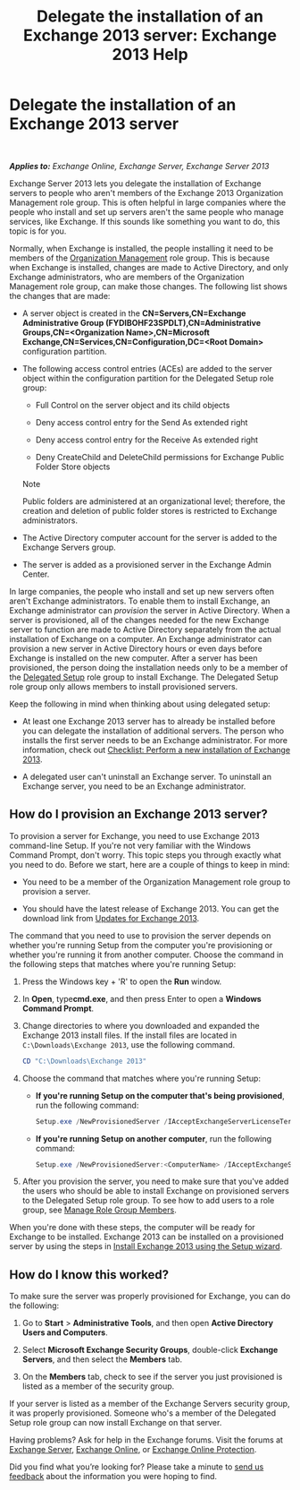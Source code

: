 ﻿---
title: 'Delegate the installation of an Exchange 2013 server: Exchange 2013 Help'
TOCTitle: Delegate the installation of an Exchange 2013 server
ms:assetid: f2fc8680-0c7c-4a29-b8f5-d77404fec280
ms:mtpsurl: https://technet.microsoft.com/en-us/library/Bb201741(v=EXCHG.150)
ms:contentKeyID: 62613983
ms.date: 12/09/2016
mtps_version: v=EXCHG.150
---

# Delegate the installation of an Exchange 2013 server

 

_**Applies to:** Exchange Online, Exchange Server, Exchange Server 2013_


Exchange Server 2013 lets you delegate the installation of Exchange servers to people who aren't members of the Exchange 2013 Organization Management role group. This is often helpful in large companies where the people who install and set up servers aren't the same people who manage services, like Exchange. If this sounds like something you want to do, this topic is for you.

Normally, when Exchange is installed, the people installing it need to be members of the [Organization Management](organization-management-exchange-2013-help.md) role group. This is because when Exchange is installed, changes are made to Active Directory, and only Exchange administrators, who are members of the Organization Management role group, can make those changes. The following list shows the changes that are made:

  - A server object is created in the **CN=Servers,CN=Exchange Administrative Group (FYDIBOHF23SPDLT),CN=Administrative Groups,CN=\<Organization Name\>,CN=Microsoft Exchange,CN=Services,CN=Configuration,DC=\<Root Domain\>** configuration partition.

  - The following access control entries (ACEs) are added to the server object within the configuration partition for the Delegated Setup role group:
    
      - Full Control on the server object and its child objects
    
      - Deny access control entry for the Send As extended right
    
      - Deny access control entry for the Receive As extended right
    
      - Deny CreateChild and DeleteChild permissions for Exchange Public Folder Store objects
    

    > [!NOTE]
    > Public folders are administered at an organizational level; therefore, the creation and deletion of public folder stores is restricted to Exchange administrators.



  - The Active Directory computer account for the server is added to the Exchange Servers group.

  - The server is added as a provisioned server in the Exchange Admin Center.

In large companies, the people who install and set up new servers often aren't Exchange administrators. To enable them to install Exchange, an Exchange administrator can *provision* the server in Active Directory. When a server is provisioned, all of the changes needed for the new Exchange server to function are made to Active Directory separately from the actual installation of Exchange on a computer. An Exchange administrator can provision a new server in Active Directory hours or even days before Exchange is installed on the new computer. After a server has been provisioned, the person doing the installation needs only to be a member of the [Delegated Setup](delegated-setup-exchange-2013-help.md) role group to install Exchange. The Delegated Setup role group only allows members to install provisioned servers.

Keep the following in mind when thinking about using delegated setup:

  - At least one Exchange 2013 server has to already be installed before you can delegate the installation of additional servers. The person who installs the first server needs to be an Exchange administrator. For more information, check out [Checklist: Perform a new installation of Exchange 2013](checklist-perform-a-new-installation-of-exchange-2013-exchange-2013-help.md).

  - A delegated user can't uninstall an Exchange server. To uninstall an Exchange server, you need to be an Exchange administrator.

## How do I provision an Exchange 2013 server?

To provision a server for Exchange, you need to use Exchange 2013 command-line Setup. If you're not very familiar with the Windows Command Prompt, don't worry. This topic steps you through exactly what you need to do. Before we start, here are a couple of things to keep in mind:

  - You need to be a member of the Organization Management role group to provision a server.

  - You should have the latest release of Exchange 2013. You can get the download link from [Updates for Exchange 2013](updates-for-exchange-2013-exchange-2013-help.md).

The command that you need to use to provision the server depends on whether you're running Setup from the computer you're provisioning or whether you're running it from another computer. Choose the command in the following steps that matches where you're running Setup:

1.  Press the Windows key + 'R' to open the **Run** window.

2.  In **Open**, type**cmd.exe**, and then press Enter to open a **Windows Command Prompt**.

3.  Change directories to where you downloaded and expanded the Exchange 2013 install files. If the install files are located in `C:\Downloads\Exchange 2013`, use the following command.
    
    ```powershell
    CD "C:\Downloads\Exchange 2013"
    ```

4.  Choose the command that matches where you're running Setup:
    
      - **If you're running Setup on the computer that's being provisioned**, run the following command:
        
        ```powershell
        Setup.exe /NewProvisionedServer /IAcceptExchangeServerLicenseTerms
        ```
    
      - **If you're running Setup on another computer**, run the following command:
        
        ```powershell
        Setup.exe /NewProvisionedServer:<ComputerName> /IAcceptExchangeServerLicenseTerms
        ```

5.  After you provision the server, you need to make sure that you've added the users who should be able to install Exchange on provisioned servers to the Delegated Setup role group. To see how to add users to a role group, see [Manage Role Group Members](manage-role-group-members-exchange-2013-help.md).

When you're done with these steps, the computer will be ready for Exchange to be installed. Exchange 2013 can be installed on a provisioned server by using the steps in [Install Exchange 2013 using the Setup wizard](install-exchange-2013-using-the-setup-wizard-exchange-2013-help.md).

## How do I know this worked?

To make sure the server was properly provisioned for Exchange, you can do the following:

1.  Go to **Start** \> **Administrative Tools**, and then open **Active Directory Users and Computers**.

2.  Select **Microsoft Exchange Security Groups**, double-click **Exchange Servers**, and then select the **Members** tab.

3.  On the **Members** tab, check to see if the server you just provisioned is listed as a member of the security group.

If your server is listed as a member of the Exchange Servers security group, it was properly provisioned. Someone who's a member of the Delegated Setup role group can now install Exchange on that server.

Having problems? Ask for help in the Exchange forums. Visit the forums at [Exchange Server](https://go.microsoft.com/fwlink/p/?linkid=60612), [Exchange Online](https://go.microsoft.com/fwlink/p/?linkid=267542), or [Exchange Online Protection](https://go.microsoft.com/fwlink/p/?linkid=285351).

Did you find what you’re looking for? Please take a minute to [send us feedback](mailto:exsetuphelpfeedback@microsoft.com?subject=exchange%202013%20setup%20help%20feedback) about the information you were hoping to find.

